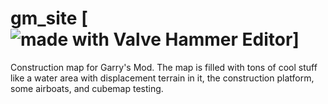 # gm_site [![made with Valve Hammer Editor](https://img.shields.io/badge/made%20with-Valve%20Hammer%20Editor-orange)]
Construction map for Garry's Mod.
The map is filled with tons of cool stuff like a water area with displacement terrain in it, the construction platform, some airboats, and cubemap testing.


